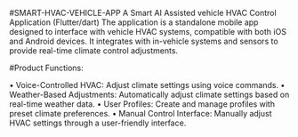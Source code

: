 #SMART-HVAC-VEHICLE-APP
A Smart AI Assisted vehicle HVAC Control Application (Flutter/dart) The application is a standalone mobile app designed to interface with vehicle HVAC systems, compatible with both iOS and Android devices. It integrates with in-vehicle systems and sensors to provide real-time climate control adjustments.

#Product Functions:

• Voice-Controlled HVAC: Adjust climate settings using voice commands. • Weather-Based Adjustments: Automatically adjust climate settings based on real-time weather data. • User Profiles: Create and manage profiles with preset climate preferences. • Manual Control Interface: Manually adjust HVAC settings through a user-friendly interface.
